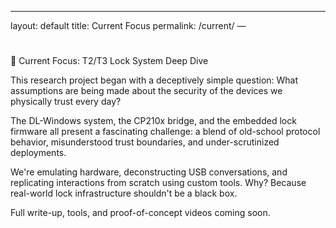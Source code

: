﻿---
layout: default
title: Current Focus
permalink: /current/
—


#
🔬 Current Focus: T2/T3 Lock System Deep Dive


This research project began with a deceptively simple question: What assumptions are being made about the security of the devices we physically trust every day?


The DL-Windows system, the CP210x bridge, and the embedded lock firmware all present a fascinating challenge: a blend of old-school protocol behavior, misunderstood trust boundaries, and under-scrutinized deployments.


We're emulating hardware, deconstructing USB conversations, and replicating interactions from scratch using custom tools. Why? Because real-world lock infrastructure shouldn't be a black box.


Full write-up, tools, and proof-of-concept videos coming soon.
